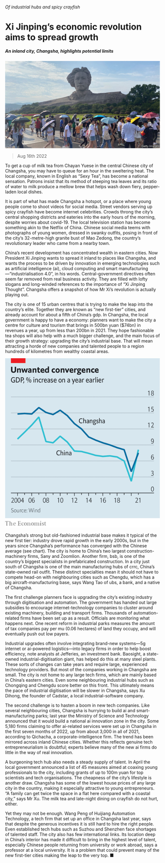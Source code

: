 ###### Of industrial hubs and spicy crayfish

# Xi Jinping’s economic revolution aims to spread growth 

##### An inland city, Changsha, highlights potential limits 

![image](images/20220820_FNP001.jpg) 

> Aug 16th 2022 

To get a cup of milk tea from Chayan Yuese in the central Chinese city of Changsha, you may have to queue for an hour in the sweltering heat. The local company, known in English as “Sexy Tea”, has become a national sensation. Patrons insist that its method of steeping tea leaves and its ratio of water to milk produce a mellow brew that helps wash down fiery, pepper-laden local dishes. 

It is part of what has made Changsha a  hotspot, or a place where young people come to shoot videos for social media. Street vendors serving up spicy crayfish have become internet celebrities. Crowds throng the city’s central shopping districts and eateries into the early hours of the morning, despite worries about covid-19. The local television station has become something akin to the Netflix of China. Chinese social media teems with photographs of young women, dressed in swanky outfits, posing in front of the city’s 32-metre-high granite bust of Mao Zedong, the country’s revolutionary leader who came from a nearby town.

China’s recent development has concentrated wealth in eastern cities. Now President Xi Jinping wants to spread it inland to places like Changsha, and wants the process to be driven by innovation in emerging technologies such as artificial intelligence (ai), cloud computing and smart manufacturing—“industrialisation 4.0”, in his words. Central-government directives often seem far removed from real business activity. They are filled with lofty slogans and long-winded references to the importance of “Xi Jinping Thought”. Changsha offers a snapshot of how Mr Xi’s revolution is actually playing out.

The city is one of 15 urban centres that is trying to make the leap into the country’s elite. Together they are known as “new first-tier” cities, and already account for about a fifth of China’s gdp. In Changsha, the local government is happy to have a  economy: planners want to make the city a centre for culture and tourism that brings in 500bn yuan ($74bn) in revenues a year, up from less than 200bn in 2021. They hope fashionable tea shops will also help with a much bigger challenge, and the main focus of their growth strategy: upgrading the city’s industrial base. That will mean attracting a horde of new companies and talented people to a region hundreds of kilometres from wealthy coastal areas. 

![image](images/20220820_FNC559.png) 


Changsha’s strong but old-fashioned industrial base makes it typical of the new first tier: industry drove rapid growth in the early 2000s, but in the years since Changsha’s performance has converged with the Chinese average (see chart). The city is home to China’s two largest construction-machinery firms, Sany and Zoomlion. Another firm, bsb, is one of the country’s biggest specialists in prefabricated construction. In a city just south of Changsha is one of the main manufacturing hubs of crrc, China’s state-owned rail outfit. These distinct specialties mean it should not have to compete head-on with neighbouring cities such as Chengdu, which has a big aircraft-manufacturing base, says Wang Tao of ubs, a bank, and a native of Changsha.

The first challenge planners face is upgrading the city’s existing industry through digitisation and automation. The government has handed out large subsidies to encourage internet-technology companies to cluster around existing machinery, building and transport firms. Thousands of automation-related firms have been set up as a result. Officials are monitoring what happens next. One recent reform in industrial parks measures the amount of tax companies pay per mu (0.06 hectares) of land they occupy, and will eventually push out low payers.

Industrial upgrades often involve integrating brand-new systems—5g internet or ai-powered logistics—into legacy firms in order to help boost efficiency, note analysts at Jefferies, an investment bank. Baosight, a state-owned industrial-digitisation giant, has helped do this at many steel plants. These sorts of changes can take years and require large, experienced technology providers. But most of the companies working in Changsha are small. The city is not home to any large tech firms, which are mainly based in China’s eastern cities. Even some neighbouring industrial hubs such as Chongqing and Chengdu score better on this front. This ultimately means the pace of industrial digitisation will be slower in Changsha, says Xu Dihong, the founder of Cadstar, a local industrial-software company.

The second challenge is to hasten a boom in new tech companies. Like several neighbouring cities, Changsha is hurrying to build ai and smart-manufacturing parks; last year the Ministry of Science and Technology announced that it would build a national ai innovation zone in the city. Some 5,180 firms claiming to offer ai-related services were set up in Changsha in the first seven months of 2022, up from about 3,000 in all of 2021, according to Qichacha, a corporate-intelligence firm. The trend has been mirrored across inland Chinese cities. Whether this reflects genuine tech entrepreneurialism is doubtful; experts believe many of the new ai firms do little in the way of real innovation.

A burgeoning tech hub also needs a steady supply of talent. In April the local government announced a list of 45 measures aimed at coaxing young professionals to the city, including grants of up to 100m yuan for top scientists and tech organisations. The cheapness of the city’s  lifestyle is another draw. Changsha has some of the lowest house prices of any large city in the country, making it especially attractive to young entrepreneurs. “A family can get twice the space in a flat here compared with a coastal city,” says Mr Xu. The milk tea and late-night dining on crayfish do not hurt, either. 

Yet they may not be enough. Wang Peng of Huijiang Automation Technology, a tech firm that set up an office in Changsha last year, says that despite the generous incentives it is still hard to hire the right people. Even established tech hubs such as Suzhou and Shenzhen face shortages of talented staff. The city also has few international links. Its location deep in China’s interior has made it difficult to bring in the highest level of talent, especially Chinese people returning from university or work abroad, says a professor at a local university. It is a problem that could prevent many of the new first-tier cities making the leap to the very top. ■



